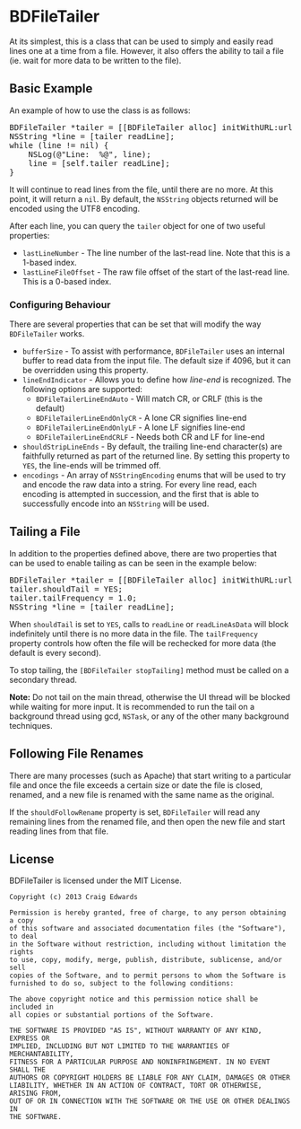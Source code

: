 # BDFileTailer
At its simplest, this is a class that can be used to simply and easily read lines one at a time from a file.  However, it also offers the ability to tail a file (ie. wait for more data to be written to the file).

## Basic Example
An example of how to use the class is as follows:

<pre lang="objc">
BDFileTailer *tailer = [[BDFileTailer alloc] initWithURL:url];
NSString *line = [tailer readLine];
while (line != nil) {
	NSLog(@"Line:  %@", line);
	line = [self.tailer readLine];
}
</pre> 

It will continue to read lines from the file, until there are no more.  At this point, it will return a `nil`.  By default, the `NSString` objects returned will be encoded using the UTF8 encoding.

After each line, you can query the `tailer` object for one of two useful properties:

* `lastLineNumber` - The line number of the last-read line. Note that this is a 1-based index.
* `lastLineFileOffset` - The raw file offset of the start of the last-read line.  This is a 0-based index.

### Configuring Behaviour
There are several properties that can be set that will modify the way `BDFileTailer` works.

* `bufferSize` - To assist with performance, `BDFileTailer` uses an internal buffer to read data from the input file.  The default size if 4096, but it can be overridden using this property.
* `lineEndIndicator` - Allows you to define how *line-end* is recognized.  The following options are supported:
	* `BDFileTailerLineEndAuto` - Will match CR, or CRLF (this is the default)
	* `BDFileTailerLineEndOnlyCR` - A lone CR signifies line-end
	* `BDFileTailerLineEndOnlyLF` -  A lone LF signifies line-end
	* `BDFileTailerLineEndCRLF` - Needs both CR and LF for line-end
* `shouldStripLineEnds` - By default, the trailing line-end character(s) are faithfully returned as part of the returned line.  By setting this property to `YES`, the line-ends will be trimmed off.
* `encodings` - An array of `NSStringEncoding` enums that will be used to try and encode the raw data into a string.  For every line read, each encoding is attempted in succession, and the first that is able to successfully encode into an `NSString` will be used.

## Tailing a File
In addition to the properties defined above, there are two properties that can be used to enable tailing as can be seen in the example below:

<pre lang="objc">
BDFileTailer *tailer = [[BDFileTailer alloc] initWithURL:url];
tailer.shouldTail = YES;
tailer.tailFrequency = 1.0;  
NSString *line = [tailer readLine];
</pre>

When `shouldTail` is set to `YES`, calls to `readLine` or `readLineAsData` will block indefinitely until there is no more data in the file.  The `tailFrequency` property controls how often the file will be rechecked for more data (the default is every second).

To stop tailing, the `[BDFileTailer stopTailing]` method must be called on a secondary thread.  

**Note:** Do not tail on the main thread, otherwise the UI thread will be blocked while waiting for more input.  It is recommended to run the tail on a background thread using gcd, `NSTask`, or any of the other many background techniques.

## Following File Renames
There are many processes (such as Apache) that start writing to a particular file and once the file exceeds a certain size or date the file is closed, renamed, and a new file is renamed with the same name as the original.

If the `shouldFollowRename` property is set, `BDFileTailer` will read any remaining lines from the renamed file, and then open the new file and start reading lines from that file.

## License
BDFileTailer is licensed under the MIT License.

	Copyright (c) 2013 Craig Edwards
	
	Permission is hereby granted, free of charge, to any person obtaining a copy
	of this software and associated documentation files (the "Software"), to deal
	in the Software without restriction, including without limitation the rights
	to use, copy, modify, merge, publish, distribute, sublicense, and/or sell
	copies of the Software, and to permit persons to whom the Software is
	furnished to do so, subject to the following conditions:
	
	The above copyright notice and this permission notice shall be included in
	all copies or substantial portions of the Software.
	
	THE SOFTWARE IS PROVIDED "AS IS", WITHOUT WARRANTY OF ANY KIND, EXPRESS OR
	IMPLIED, INCLUDING BUT NOT LIMITED TO THE WARRANTIES OF MERCHANTABILITY,
	FITNESS FOR A PARTICULAR PURPOSE AND NONINFRINGEMENT. IN NO EVENT SHALL THE
	AUTHORS OR COPYRIGHT HOLDERS BE LIABLE FOR ANY CLAIM, DAMAGES OR OTHER
	LIABILITY, WHETHER IN AN ACTION OF CONTRACT, TORT OR OTHERWISE, ARISING FROM,
	OUT OF OR IN CONNECTION WITH THE SOFTWARE OR THE USE OR OTHER DEALINGS IN
	THE SOFTWARE.
